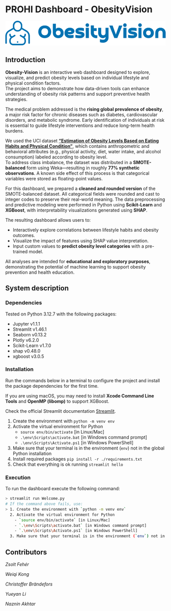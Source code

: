# PROHI Dashboard - ObesityVision

![Obesity-Vision](./img/logo.svg)

## Introduction

**Obesity-Vision** is an interactive web dashboard designed to explore, visualize, and predict obesity levels based on individual lifestyle and physical condition factors.  
The project aims to demonstrate how data-driven tools can enhance understanding of obesity risk patterns and support preventive health strategies.

The medical problem addressed is the **rising global prevalence of obesity**, a major risk factor for chronic diseases such as diabetes, cardiovascular disorders, and metabolic syndrome. Early identification of individuals at risk is essential to guide lifestyle interventions and reduce long-term health burdens.

We used the UCI dataset [**“Estimation of Obesity Levels Based on Eating Habits and Physical Condition”**](https://archive.ics.uci.edu/dataset/544/estimation+of+obesity+levels+based+on+eating+habits+and+physical+condition), which contains anthropometric and behavioral attributes (e.g., physical activity, diet, water intake, and alcohol consumption) labeled according to obesity level.  
To address class imbalance, the dataset was distributed in a **SMOTE-balanced** form using Weka—resulting in roughly **77% synthetic observations**. A known side effect of this process is that categorical variables were stored as floating-point values.

For this dashboard, we prepared a **cleaned and rounded version** of the SMOTE-balanced dataset. All categorical fields were rounded and cast to integer codes to preserve their real-world meaning. The data preprocessing and predictive modeling were performed in Python using **Scikit-Learn** and **XGBoost**, with interpretability visualizations generated using **SHAP**.

The resulting dashboard allows users to:
- Interactively explore correlations between lifestyle habits and obesity outcomes.  
- Visualize the impact of features using SHAP value interpretation.  
- Input custom values to **predict obesity level categories** with a pre-trained model.

All analyses are intended for **educational and exploratory purposes**, demonstrating the potential of machine learning to support obesity prevention and health education.

## System description

### Dependencies

Tested on Python 3.12.7 with the following packages:
  - Jupyter v1.1.1
  - Streamlit v1.46.1
  - Seaborn v0.13.2
  - Plotly v6.2.0
  - Scikit-Learn v1.7.0
  - shap v0.48.0
  - xgboost v3.0.5

### Installation

Run the commands below in a terminal to configure the project and install the package dependencies for the first time.

If you are using macOS, you may need to install **Xcode Command Line Tools** and **OpenMP (libomp)** to support XGBoost.

Check the official Streamlit documentation [Streamlit](https://docs.streamlit.io/get-started/installation/command-line#prerequisites).

1. Create the environment with `python -m venv env`
2. Activate the virtual environment for Python
   - `source env/bin/activate` [in Linux/Mac]
   - `.\env\Scripts\activate.bat` [in Windows command prompt]
   - `.\env\Scripts\Activate.ps1` [in Windows PowerShell]
3. Make sure that your terminal is in the environment (`env`) not in the global Python installation
4. Install required packages `pip install -r ./requirements.txt`
5. Check that everything is ok running `streamlit hello`

### Execution

To run the dashboard execute the following command:

``` bash
> streamlit run Welcome.py
# If the command above fails, use:
> 1. Create the environment with `python -m venv env`
  2. Activate the virtual environment for Python
    - `source env/bin/activate` [in Linux/Mac]
    - `.\env\Scripts\activate.bat` [in Windows command prompt]
    - `.\env\Scripts\Activate.ps1` [in Windows PowerShell]
  3. Make sure that your terminal is in the environment (`env`) not in the global Python installation
```

## Contributors

_Zsolt Fehér_

_Weiqi Kong_

_Christoffer Brändefors_

_Yueyan Li_

_Naznin Akhtar_